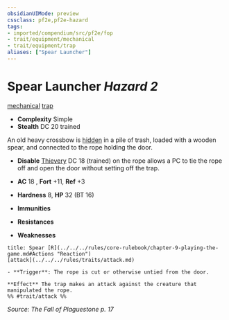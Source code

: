 ```yaml
---
obsidianUIMode: preview
cssclass: pf2e,pf2e-hazard
tags:
- imported/compendium/src/pf2e/fop
- trait/equipment/mechanical
- trait/equipment/trap
aliases: ["Spear Launcher"]
---
```

# Spear Launcher *Hazard 2*  
[mechanical](mechanical.md)  [trap](trap.md)  

- **Complexity** Simple
- **Stealth** DC 20 trained  

An old heavy crossbow is [hidden](conditions.md#Hidden) in a pile of trash, loaded with a wooden spear, and connected to the rope holding the door.

- **Disable** [Thievery](../../skills.md#Thievery) DC 18 (trained) on the rope allows a PC to tie the rope off and open the door without setting off the trap.  

- **AC** 18 , **Fort** +11, **Ref** +3
- **Hardness** 8, **HP** 32 (BT 16)
- **Immunities** 
- **Resistances** 
- **Weaknesses** 
     
```ad-embed-ability
title: Spear [R](../../../rules/core-rulebook/chapter-9-playing-the-game.md#Actions "Reaction")
[attack](../../../rules/traits/attack.md)  

- **Trigger**: The rope is cut or otherwise untied from the door.

**Effect** The trap makes an attack against the creature that manipulated the rope.  
%% #trait/attack %%
```

*Source: The Fall of Plaguestone p. 17*
